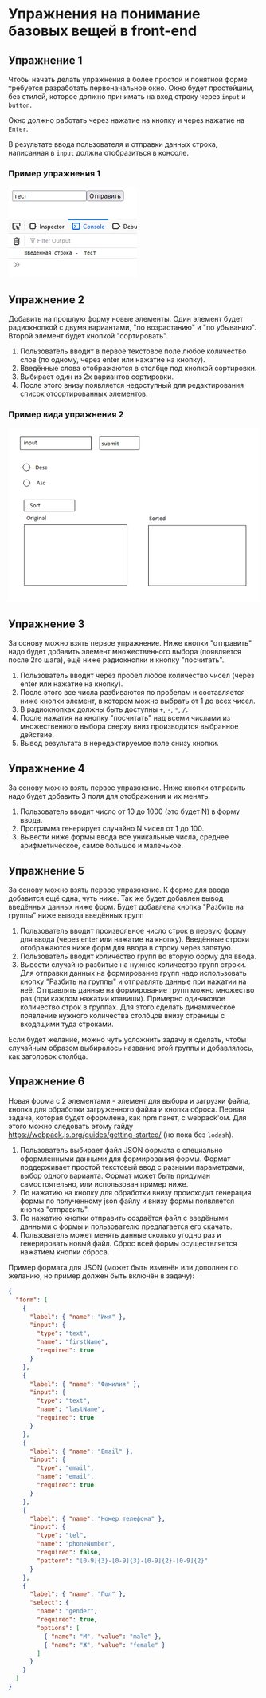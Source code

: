 # Упражнения на понимание базовых вещей в front-end

## Упражнение 1

Чтобы начать делать упражнения в более простой и понятной форме требуется разработать первоначальное окно. Окно будет простейшим, без стилей, которое должно принимать на вход строку через `input` и `button`.

Окно должно работать через нажатие на кнопку и через нажатие на `Enter`.

В результате ввода пользователя и отправки данных строка, написанная в `input` должна отобразиться в консоле.

### Пример упражнения 1

![Пример 1](./images/task1.png)

## Упражнение 2

Добавить на прошлую форму новые элементы. Один элемент будет радиокнопкой с двумя вариантами, "по возрастанию" и "по убыванию". Второй элемент будет кнопкой "сортировать".

1. Пользователь вводит в первое текстовое поле любое количество слов (по одному, через enter или нажатие на кнопку).
2. Введённые слова отображаются в столбце под кнопкой сортировки.
3. Выбирает один из 2х вариантов сортировки.
4. После этого внизу появляется недоступный для редактирования список отсортированных элементов.

### Пример вида упражнения 2

![Пример 2](./images/task2.png)

## Упражнение 3

За основу можно взять первое упражнение. Ниже кнопки "отправить" надо будет добавить элемент множественного выбора (появляется после 2го шага), ещё ниже радиокнопки и кнопку "посчитать".

1. Пользователь вводит через пробел любое количество чисел (через enter или нажатие на кнопку).
2. После этого все числа разбиваются по пробелам и составляется ниже кнопки элемент, в котором можно выбрать от 1 до всех чисел.
3. В радиокнопках должны быть доступны `+`, `-`, `*`, `/`.
4. После нажатия на кнопку "посчитать" над всеми числами из множественного выбора сверху вниз производится выбранное действие.
5. Вывод результата в нередактируемое поле снизу кнопки.

## Упражнение 4

За основу можно взять первое упражнение. Ниже кнопки отправить надо будет добавить 3 поля для отображения и их менять.

1. Пользователь вводит число от 10 до 1000 (это будет N) в форму ввода.
2. Программа генерирует случайно N чисел от 1 до 100.
3. Вывести ниже формы ввода все уникальные числа, среднее арифметическое, самое большое и маленькое.

## Упражнение 5

За основу можно взять первое упражнение. К форме для ввода добавится ещё одна, чуть ниже. Так же будет добавлен вывод введённых данных ниже форм. Будет добавлена кнопка "Разбить на группы" ниже вывода введённых групп

1. Пользователь вводит произвольное число строк в первую форму для ввода (через enter или нажатие на кнопку). Введённые строки отображаются ниже форм для ввода в строку через запятую.
2. Пользователь вводит количество групп во вторую форму для ввода.
3. Вывести случайно разбитые на нужное количество групп строки. Для отправки данных на формирование групп надо использовать кнопку "Разбить на группы" и отправлять данные при нажатии на неё. Отправлять данные на формирование групп можно множество раз (при каждом нажатии клавиши). Примерно одинаковое количество строк в группах. Для этого сделать динамическое появление нужного количества столбцов внизу страницы с входящими туда строками.

Если будет желание, можно чуть усложнить задачу и сделать, чтобы случайным образом выбиралось название этой группы и добавлялось, как заголовок столбца.

## Упражнение 6

Новая форма с 2 элементами - элемент для выбора и загрузки файла, кнопка для обработки загруженного файла и кнопка сброса. Первая задача, которая будет оформлена, как npm пакет, с webpack'ом. Для этого можно следовать этому гайду https://webpack.js.org/guides/getting-started/ (но пока без `lodash`).

1. Пользователь выбирает файл JSON формата с специально оформленными данными для формирования формы. Формат поддерживает простой текстовый ввод с разными параметрами, выбор одного варианта. Формат может быть придуман самостоятельно, или использован пример ниже. 
2. По нажатию на кнопку для обработки внизу происходит генерация формы по полученному json файлу и внизу формы появляется кнопка "отправить". 
3. По нажатию кнопки отправить создаётся файл с введёными данными с формы и пользователю предлагается его скачать.
4. Пользователь может менять данные сколько угодно раз и генерировать новый файл. Сброс всей формы осуществляется нажатием кнопки сброса. 

Пример формата для JSON (может быть изменён или дополнен по желанию, но пример должен быть включён в задачу):

```json
{
  "form": [
    {
      "label": { "name": "Имя" },
      "input": {
        "type": "text",
        "name": "firstName",
        "required": true
      }
    },
    {
      "label": { "name": "Фамилия" },
      "input": {
        "type": "text",
        "name": "lastName",
        "required": true
      }
    },
    {
      "label": { "name": "Email" },
      "input": {
        "type": "email",
        "name": "email",
        "required": true
      }
    },
    {
      "label": { "name": "Номер телефона" },
      "input": {
        "type": "tel",
        "name": "phoneNumber",
        "required": false,
        "pattern": "[0-9]{3}-[0-9]{3}-[0-9]{2}-[0-9]{2}"
      }
    },
    {
      "label": { "name": "Пол" },
      "select": {
        "name": "gender",
        "required": true,
        "options": [
          { "name": "М", "value": "male" },
          { "name": "Ж", "value": "female" }
        ]
      }
    }
  ]
}
```
